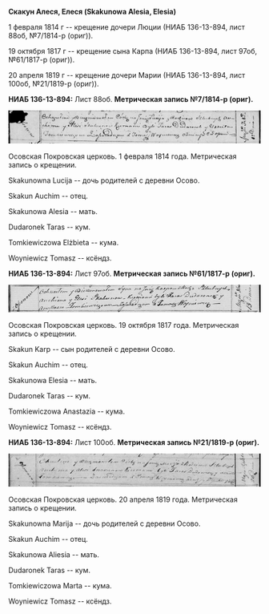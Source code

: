 **Скакун Алеся, Елеся (Skakunowa Alesia, Elesia)**

1 февраля 1814 г -- крещение дочери Люции (НИАБ 136-13-894, лист 88об,
№7/1814-р (ориг)).

19 октября 1817 г -- крещение сына Карпа (НИАБ 136-13-894, лист 97об,
№61/1817-р (ориг)).

20 апреля 1819 г -- крещение дочери Марии (НИАБ 136-13-894, лист 100об,
№21/1819-р (ориг)).

**НИАБ 136-13-894:** Лист 88об. **Метрическая запись №7/1814-р (ориг).**

![](./media/b73de725afda9c1408b3a0037b996511bcc4b9d7.png)

Осовская Покровская церковь. 1 февраля 1814 года. Метрическая запись о
крещении.

Skakunowna Lucija -- дочь родителей с деревни Осовo.

Skakun Auchim -- отец.

Skakunowa Alesia -- мать.

Dudaronek Taras -- кум.

Tomkiewiczowa Elżbieta -- кума.

Woyniewicz Tomasz -- ксёндз.

**НИАБ 136-13-894:** Лист 97об. **Метрическая запись №61/1817-р
(ориг).**

![](./media/0e5a3f364fdf476eef0283ae68b61823f9b4aa26.png)

Осовская Покровская церковь. 19 октября 1817 года. Метрическая запись о
крещении.

Skakun Karp -- сын родителей с деревни Осовo.

Skakun Auchim -- отец.

Skakunowa Elesia -- мать.

Dudaronek Taras -- кум.

Tomkiewiczowa Anastazia -- кума.

Woyniewicz Tomasz -- ксёндз.

**НИАБ 136-13-894:** Лист 100об. **Метрическая запись №21/1819-р
(ориг).**

![](./media/9851ef1c299f310df7732b50f7aafa838172bc0e.png)

Осовская Покровская церковь. 20 апреля 1819 года. Метрическая запись о
крещении.

Skakunowna Marija -- дочь родителей с деревни Осовo.

Skakun Auchim -- отец.

Skakunowa Aliesia -- мать.

Dudaronek Taras -- кум.

Tomkiewiczowa Marta -- кума.

Woyniewicz Tomasz -- ксёндз.
